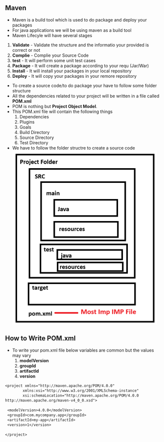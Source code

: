 ## Maven

- Maven is a build tool which is used to do package and deploy your packages
- For java applications we will be using maven as a build tool
- Maven Lifecyle will have several stages
1. **Validate** - Validate the structure and the informatio your provided is correct or not
2. **Complie** - Complie your Source Code
3. **test** - It will perform some unit test cases
4. **Package** - It will create a package according to your requ (Jar/War)
5. **Install** - It will install your packages in your local repository
6. **Deploy** - It will copy your packages in your remore repository

- To create a source code/to do package your have to follow some folder structure
- All the dependencies related to your project will be written in a file called **POM.xml**
- POM is nothing but **Project Object Model**. 
- This POM.xml file will contain the following things
    1. Dependencies
    2. Plugins
    3. Goals
    4. Build Directory
    5. Source Directory
    6. Test Directory
- We have to follow the folder structre to create a source code
![Privew](./Images/j83.png)
## How to Write POM.xml
- To write your pom.xml file below variables are common but the values may vary
    1. **modelVersion**
    2. **groupId**
    3. **artifactId**
    4. **version**
```
<project xmlns="http://maven.apache.org/POM/4.0.0" 
        xmlns:xsi="http://www.w3.org/2001/XMLSchema-instance"
        xsi:schemaLocation="http://maven.apache.org/POM/4.0.0 http://maven.apache.org/maven-v4_0_0.xsd">

 <modelVersion>4.0.0</modelVersion>
 <groupId>com.mycompany.app</groupId>
 <artifactId>my-app</artifactId>
 <version>1</version>

</project>
```